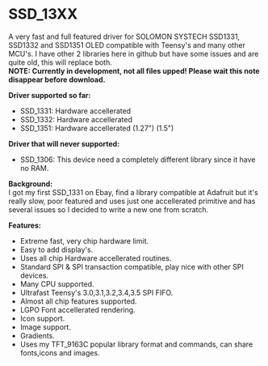 # SSD_13XX
A very fast and full featured driver for SOLOMON SYSTECH SSD1331, SSD1332 and SSD1351 OLED compatible with Teensy's and many other MCU's.
I have other 2 libraries here in github but have some issues and are quite old, this will replace both.<br>
<b>NOTE: Currently in development, not all files upped! Please wait this note disappear before download.</b><br>

<b>Driver supported so far:</b><br>
  - SSD_1331: Hardware accellerated
  - SSD_1332: Hardware accellerated
  - SSD_1351: Hardware accellerated (1.27") (1.5")<br>

<b>Driver that will never supported:</b><br>
 - SSD_1306: This device need a completely different library since it have no RAM.<br>

<b>Background:</b><br>
I got my first SSD_1331 on Ebay, find a library compatible at Adafruit but it's really slow, poor featured and uses just one accellerated primitive and has several issues so I decided to write a new one from scratch.<br>

<b>Features:</b><br>
 - Extreme fast, very chip hardware limit.
 - Easy to add display's.
 - Uses all chip Hardware accellerated routines.
 - Standard SPI & SPI transaction compatible, play nice with other SPI devices.
 - Many CPU supported.
 - Ultrafast Teensy's 3.0,3.1,3.2,3.4,3.5 SPI FIFO.
 - Almost all chip features supported.
 - LGPO Font accellerated rendering.
 - Icon support.
 - Image support.
 - Gradients.
 - Uses my TFT_9163C popular library format and commands, can share fonts,icons and images.
